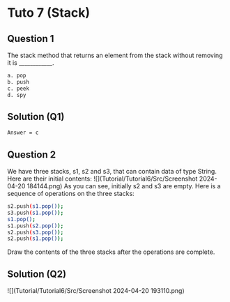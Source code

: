 # Tuto 7 (Stack)

## Question 1
The stack method that returns an element from the stack without removing it is ____________.
```bash
a. pop
b. push
c. peek
d. spy
```
## Solution (Q1)
```bash
Answer = c
```

## Question 2
We have three stacks, s1, s2 and s3, that can contain data of type String. Here are their initial contents:
![](Tutorial/Tutorial6/Src/Screenshot 2024-04-20 184144.png)
As you can see, initially s2 and s3 are empty. Here is a sequence of operations on the three stacks:
```bash
s2.push(s1.pop());
s3.push(s1.pop());
s1.pop();
s1.push(s2.pop());
s2.push(s3.pop());
s2.push(s1.pop());
```
Draw the contents of the three stacks after the operations are complete.

## Solution (Q2)
![](Tutorial/Tutorial6/Src/Screenshot 2024-04-20 193110.png)

